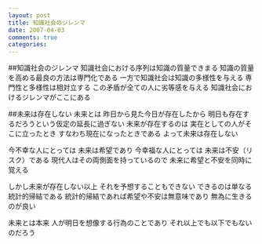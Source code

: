 ```yaml
---
layout: post
title: 知識社会のジレンマ
date: 2007-04-03
comments: true
categories:
---
```


##知識社会のジレンマ
知識社会における序列は知識の質量できまる
知識の質量を高める最良の方法は専門化である
一方で知識社会は知識の多様性を与える
専門性と多様性は相対立する
この矛盾が全ての人に劣等感を与える
知識社会におけるジレンマがここにある

##未来は存在しない
未来とは
昨日から見た今日が存在したから
明日も存在するだろうという仮定の延長に過ぎない
未来が存在するのは
実在としての人がそこに立ったとき
すなわち現在になったときである
よって未来は存在しない

今不幸な人にとっては
未来は希望であり
今幸福な人にとっては
未来は不安（リスク）である
現代人はその両側面を持っているので
未来に希望と不安を同時に覚える

しかし未来が存在しない以上
それを予想することもできない
できるのは単なる統計的帰結である
統計的帰結であれば希望や不安は無意味であり
無為に生きるのが良い

未来とは本来
人が明日を想像する行為のことであり
それ以上でも以下でもないのだろう